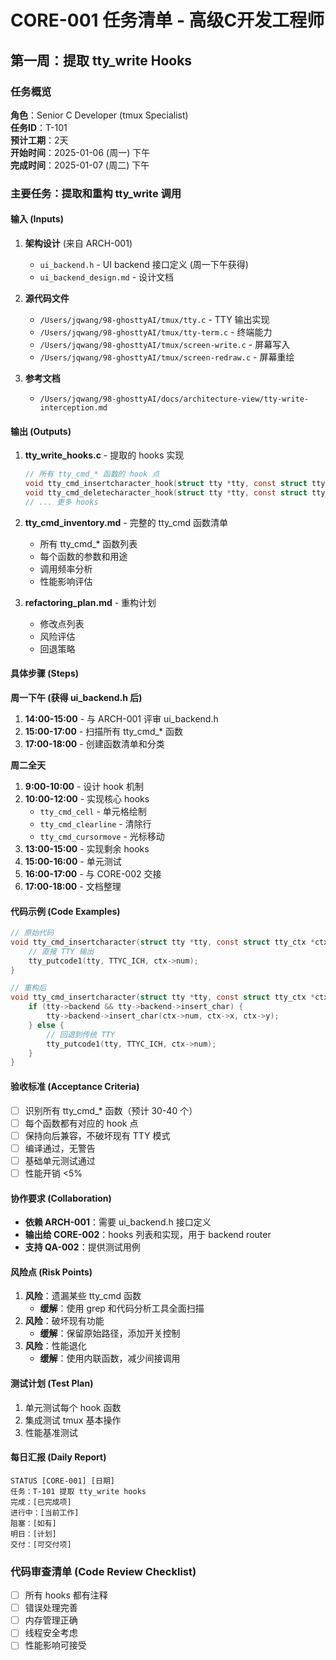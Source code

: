 # CORE-001 任务清单 - 高级C开发工程师
## 第一周：提取 tty_write Hooks

### 任务概览
**角色**：Senior C Developer (tmux Specialist)  
**任务ID**：T-101  
**预计工期**：2天  
**开始时间**：2025-01-06 (周一) 下午  
**完成时间**：2025-01-07 (周二) 下午  

### 主要任务：提取和重构 tty_write 调用

#### 输入 (Inputs)
1. **架构设计** (来自 ARCH-001)
   - `ui_backend.h` - UI backend 接口定义 (周一下午获得)
   - `ui_backend_design.md` - 设计文档

2. **源代码文件**
   - `/Users/jqwang/98-ghosttyAI/tmux/tty.c` - TTY 输出实现
   - `/Users/jqwang/98-ghosttyAI/tmux/tty-term.c` - 终端能力
   - `/Users/jqwang/98-ghosttyAI/tmux/screen-write.c` - 屏幕写入
   - `/Users/jqwang/98-ghosttyAI/tmux/screen-redraw.c` - 屏幕重绘

3. **参考文档**
   - `/Users/jqwang/98-ghosttyAI/docs/architecture-view/tty-write-interception.md`

#### 输出 (Outputs)
1. **tty_write_hooks.c** - 提取的 hooks 实现
   ```c
   // 所有 tty_cmd_* 函数的 hook 点
   void tty_cmd_insertcharacter_hook(struct tty *tty, const struct tty_ctx *ctx);
   void tty_cmd_deletecharacter_hook(struct tty *tty, const struct tty_ctx *ctx);
   // ... 更多 hooks
   ```

2. **tty_cmd_inventory.md** - 完整的 tty_cmd 函数清单
   - 所有 tty_cmd_* 函数列表
   - 每个函数的参数和用途
   - 调用频率分析
   - 性能影响评估

3. **refactoring_plan.md** - 重构计划
   - 修改点列表
   - 风险评估
   - 回退策略

#### 具体步骤 (Steps)

**周一下午 (获得 ui_backend.h 后)**
1. **14:00-15:00** - 与 ARCH-001 评审 ui_backend.h
2. **15:00-17:00** - 扫描所有 tty_cmd_* 函数
3. **17:00-18:00** - 创建函数清单和分类

**周二全天**
1. **9:00-10:00** - 设计 hook 机制
2. **10:00-12:00** - 实现核心 hooks
   - `tty_cmd_cell` - 单元格绘制
   - `tty_cmd_clearline` - 清除行
   - `tty_cmd_cursormove` - 光标移动
3. **13:00-15:00** - 实现剩余 hooks
4. **15:00-16:00** - 单元测试
5. **16:00-17:00** - 与 CORE-002 交接
6. **17:00-18:00** - 文档整理

#### 代码示例 (Code Examples)
```c
// 原始代码
void tty_cmd_insertcharacter(struct tty *tty, const struct tty_ctx *ctx) {
    // 直接 TTY 输出
    tty_putcode1(tty, TTYC_ICH, ctx->num);
}

// 重构后
void tty_cmd_insertcharacter(struct tty *tty, const struct tty_ctx *ctx) {
    if (tty->backend && tty->backend->insert_char) {
        tty->backend->insert_char(ctx->num, ctx->x, ctx->y);
    } else {
        // 回退到传统 TTY
        tty_putcode1(tty, TTYC_ICH, ctx->num);
    }
}
```

#### 验收标准 (Acceptance Criteria)
- [ ] 识别所有 tty_cmd_* 函数（预计 30-40 个）
- [ ] 每个函数都有对应的 hook 点
- [ ] 保持向后兼容，不破坏现有 TTY 模式
- [ ] 编译通过，无警告
- [ ] 基础单元测试通过
- [ ] 性能开销 <5%

#### 协作要求 (Collaboration)
- **依赖 ARCH-001**：需要 ui_backend.h 接口定义
- **输出给 CORE-002**：hooks 列表和实现，用于 backend router
- **支持 QA-002**：提供测试用例

#### 风险点 (Risk Points)
1. **风险**：遗漏某些 tty_cmd 函数
   - **缓解**：使用 grep 和代码分析工具全面扫描
2. **风险**：破坏现有功能
   - **缓解**：保留原始路径，添加开关控制
3. **风险**：性能退化
   - **缓解**：使用内联函数，减少间接调用

#### 测试计划 (Test Plan)
1. 单元测试每个 hook 函数
2. 集成测试 tmux 基本操作
3. 性能基准测试

#### 每日汇报 (Daily Report)
```
STATUS [CORE-001] [日期]
任务：T-101 提取 tty_write hooks
完成：[已完成项]
进行中：[当前工作]
阻塞：[如有]
明日：[计划]
交付：[可交付项]
```

### 代码审查清单 (Code Review Checklist)
- [ ] 所有 hooks 都有注释
- [ ] 错误处理完善
- [ ] 内存管理正确
- [ ] 线程安全考虑
- [ ] 性能影响可接受